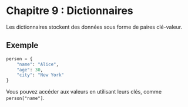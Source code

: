 # Chapitre 9 : Dictionnaires

Les dictionnaires stockent des données sous forme de paires clé-valeur.

## Exemple

```python
person = {
    "name": "Alice",
    "age": 30,
    "city": "New York"
}
```

Vous pouvez accéder aux valeurs en utilisant leurs clés, comme `person["name"]`.
